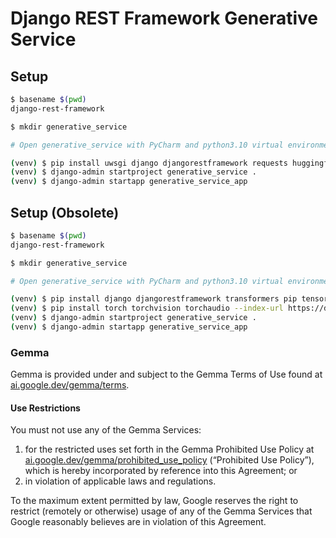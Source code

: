 # Django REST Framework Generative Service

## Setup

```bash
$ basename $(pwd)
django-rest-framework

$ mkdir generative_service

# Open generative_service with PyCharm and python3.10 virtual environment

(venv) $ pip install uwsgi django djangorestframework requests huggingface_hub
(venv) $ django-admin startproject generative_service .
(venv) $ django-admin startapp generative_service_app
```

## Setup (Obsolete)

```bash
$ basename $(pwd)
django-rest-framework

$ mkdir generative_service

# Open generative_service with PyCharm and python3.10 virtual environment

(venv) $ pip install django djangorestframework transformers pip tensorflow
(venv) $ pip install torch torchvision torchaudio --index-url https://download.pytorch.org/whl/cpu
(venv) $ django-admin startproject generative_service .
(venv) $ django-admin startapp generative_service_app
```

### Gemma

Gemma is provided under and subject to the Gemma Terms of Use found at [ai.google.dev/gemma/terms](ai.google.dev/gemma/terms).

#### Use Restrictions

You must not use any of the Gemma Services:

1. for the restricted uses set forth in the Gemma Prohibited Use Policy at [ai.google.dev/gemma/prohibited_use_policy](ai.google.dev/gemma/prohibited_use_policy) (“Prohibited Use Policy”), which is hereby incorporated by reference into this Agreement; or 
2. in violation of applicable laws and regulations.

To the maximum extent permitted by law, Google reserves the right to restrict (remotely or otherwise) usage of any of the Gemma Services that Google reasonably believes are in violation of this Agreement.
